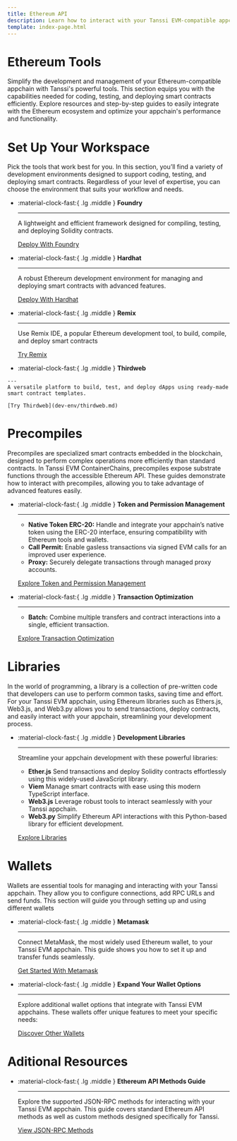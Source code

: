 ```yaml
---
title: Ethereum API
description: Learn how to interact with your Tanssi EVM-compatible appchain through the Ethereum API with different Ethereum tools like Remix, Hardhat, Foundry, and more.
template: index-page.html
---
```


# Ethereum Tools

Simplify the development and management of your Ethereum-compatible appchain with Tanssi's powerful tools. This section equips you with the capabilities needed for coding, testing, and deploying smart contracts efficiently. Explore resources and step-by-step guides to easily integrate with the Ethereum ecosystem and optimize your appchain's performance and functionality.

# Set Up Your Workspace

Pick the tools that work best for you. In this section, you’ll find a variety of development environments designed to support coding, testing, and deploying smart contracts. Regardless of your level of expertise, you can choose the environment that suits your workflow and needs.

<div class="grid cards" markdown>

-   :material-clock-fast:{ .lg .middle } __Foundry__

    ---
    
    A lightweight and efficient framework designed for compiling, testing, and deploying Solidity contracts.

    [Deploy With Foundry](dev-env/foundry.md) 

-   :material-clock-fast:{ .lg .middle } __Hardhat__

    ---
    
    A robust Ethereum development environment for managing and deploying smart contracts with advanced features.

    [Deploy With Hardhat](dev-env/hardhat.md) 

</div>

<div class="grid cards" markdown>

-   :material-clock-fast:{ .lg .middle } __Remix__

    ---
    
    Use Remix IDE, a popular Ethereum development tool, to build, compile, and deploy smart contracts
      
    [Try Remix](dev-env/remix.md)  
    
-    :material-clock-fast:{ .lg .middle } __Thirdweb__

    ---
    A versatile platform to build, test, and deploy dApps using ready-made smart contract templates.
      
    [Try Thirdweb](dev-env/thirdweb.md) 
    
</div>

# Precompiles

Precompiles are specialized smart contracts embedded in the blockchain, designed to perform complex operations more efficiently than standard contracts. In Tanssi EVM ContainerChains, precompiles expose substrate functions through the accessible Ethereum API. These guides demonstrate how to interact with precompiles, allowing you to take advantage of advanced features easily.

<div class="grid cards" markdown>

-   :material-clock-fast:{ .lg .middle } __Token and Permission Management__

    ---
    
    - **Native Token ERC-20:** Handle and integrate your appchain’s native token using the ERC-20 interface, ensuring compatibility with Ethereum tools and wallets.
    - **Call Permit:** Enable gasless transactions via signed EVM calls for an improved user experience.
    - **Proxy:** Securely delegate transactions through managed proxy accounts.
      
    [Explore Token and Permission Management](precompiles/index.md)

-   :material-clock-fast:{ .lg .middle } __Transaction Optimization__

    ---
    
    - **Batch:** Combine multiple transfers and contract interactions into a single, efficient transaction.
      
    [Explore Transaction Optimization](precompiles/index.md)
</div>

# Libraries

In the world of programming, a library is a collection of pre-written code that developers can use to perform common tasks, saving time and effort. For your Tanssi EVM appchain, using Ethereum libraries such as Ethers.js, Web3.js, and Web3.py allows you to send transactions, deploy contracts, and easily interact with your appchain, streamlining your development process.


<div class="grid cards" markdown>

-   :material-clock-fast:{ .lg .middle } __Development Libraries__

    ---
    Streamline your appchain development with these powerful libraries:  

    - **Ether.js** Send transactions and deploy Solidity contracts effortlessly using this widely-used JavaScript library.
    - **Viem** Manage smart contracts with ease using this modern TypeScript interface.
    - **Web3.js** Leverage robust tools to interact seamlessly with your Tanssi appchain.
    - **Web3.py** Simplify Ethereum API interactions with this Python-based library for efficient development.
 
    [Explore Libraries](libraries/index.md) 

</div>

# Wallets 

Wallets are essential tools for managing and interacting with your Tanssi appchain. They allow you to configure connections, add RPC URLs and send funds. This section will guide you through setting up and using different wallets

<div class="grid cards" markdown>

-   :material-clock-fast:{ .lg .middle } __Metamask__

    ---
    
    Connect MetaMask, the most widely used Ethereum wallet, to your Tanssi EVM appchain. This guide shows you how to set it up and transfer funds seamlessly.
      
    [Get Started With Metamask](wallets/metamask.md)  

-   :material-clock-fast:{ .lg .middle } __Expand Your Wallet Options__

    ---
    Explore additional wallet options that integrate with Tanssi EVM appchains. These wallets offer unique features to meet your specific needs:
    
    
    [Discover Other Wallets](wallets/index.md)
    
</div>

# Aditional Resources

<div class="grid cards" markdown>

-   :material-clock-fast:{ .lg .middle } __Ethereum API Methods Guide__

    ---
    
    Explore the supported JSON-RPC methods for interacting with your Tanssi EVM appchain. This guide covers standard Ethereum API methods as well as custom methods designed specifically for Tanssi.
      
    [View JSON-RPC Methods](rpc.md)  

</div>